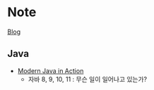 # Note

[Blog](https://kor-karll.github.io/)


## Java

* [Modern Java in Action](http://www.yes24.com/Product/Goods/77125987)
  * 자바 8, 9, 10, 11 : 무슨 일이 일어나고 있는가?
